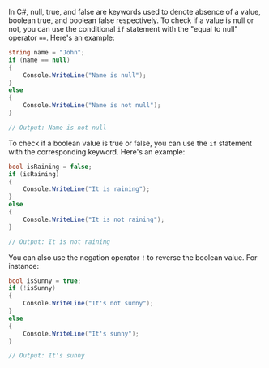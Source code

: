 In C#, null, true, and false are keywords used to denote absence of a value, boolean true, and boolean false respectively. To check if a value is null or not, you can use the conditional `if` statement with the "equal to null" operator `==`. Here's an example:

```csharp
string name = "John";
if (name == null)
{
    Console.WriteLine("Name is null");
}
else
{
    Console.WriteLine("Name is not null");
}

// Output: Name is not null
```

To check if a boolean value is true or false, you can use the `if` statement with the corresponding keyword. Here's an example:

```csharp
bool isRaining = false;
if (isRaining)
{
    Console.WriteLine("It is raining");
}
else
{
    Console.WriteLine("It is not raining");
}

// Output: It is not raining
```

You can also use the negation operator `!` to reverse the boolean value. For instance:

```csharp
bool isSunny = true;
if (!isSunny)
{
    Console.WriteLine("It's not sunny");
}
else
{
    Console.WriteLine("It's sunny");
}

// Output: It's sunny
```